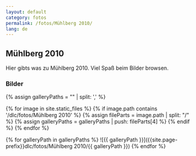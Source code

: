 ```yaml
---
layout: default
category: fotos
permalink: /fotos/Mühlberg 2010/
lang: de
---
```


## Mühlberg 2010

Hier gibts was zu Mühlberg 2010. Viel Spaß beim Bilder browsen.

### Bilder
{% assign galleryPaths = "" | split: ',' %}

{% for image in site.static_files %}
{% if image.path contains '/dlc/fotos/Mühlberg 2010' %}
        {% assign fileParts = image.path | split: "/" %}
        {% assign galleryPaths = galleryPaths | push: fileParts[4] %}
{% endif %}
{% endfor %}

{% for galleryPath in galleryPaths %}
![{{ galleryPath }}]({{site.page-prefix}}dlc/fotos/Mühlberg 2010/{{ galleryPath }})
{% endfor %}
